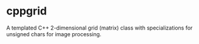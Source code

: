 # cppgrid

A templated C++ 2-dimensional grid (matrix) class with specializations for 
unsigned chars for image processing.

